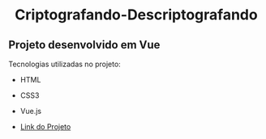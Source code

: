 <h1 align="center">Criptografando-Descriptografando</h1>

<h2>Projeto desenvolvido em Vue</h2>

Tecnologias utilizadas no projeto:
- HTML
- CSS3
- Vue.js

- [Link do Projeto](https://criptografar-descriptografar.netlify.app/)
